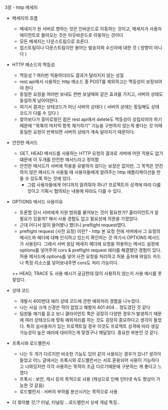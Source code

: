 3장 - http 메세지

- 메세지의 흐름
	- 메세지가 원 서버로 향하는 것은 인바운드로 이동하는 것이고, 메세지가 사용자 에이전트로 돌아오는 것은 아웃바운드로 아동하는 것이다
	- 모든 메세지는 다운스트림으로 흐른다.
	- 업스트림이나 다운스트림이란 용어는 발송자와 수신자에 대한 것 ( 방향이 아니다 )

- HTTP 메소드의 멱등성
	- 멱등성 ? 여러번 적용하더라도 결과가 달라지지 않는 성질
	- rest api에서 사용하는 http 메소드 중 POST를 제외하고는 멱등성이 보장되어야 한다
	- 동일한 요청을 여러번 보내도 한번 보낼때와 같은 효과를 가지고, 서버의 상태도 동일하게 남아야한다.
	- 여기서 결과는 상태코드가 아닌 서버의 상태다 ( 서버의 상태는 동일해도 상태코드가 다를 수 있다 )
	- 찾아보다가 흥미로웠던 점은 rest api에서 delete도 멱등성이 성립되어야 하기 때문에 ''목록의 마지막 항목 제거하기" 기능을 구현하지 않는게 좋다는 것
		이때 동일한 요청이 반복되면 서버의 상태가 계속 달라지기 때문이다.

- 안전한 메서드
	- GET, HEAD 메서드를 사용하는 HTTP 요청의 결과로 서버에 어떤 작용도 없기 떄문에 이 두개를 안전한 메서드라고 정의함
	- 안전한 메서드가 서버에 작용을 유발하지 않다는 보장은 없지만, 그 목적은 안전하지 않은 메서드가 사용될 때 사용자들에게 
		알려주는 http 애플리케이션을 만들 수 있도록 하는 것에 있다. 
		- 그럼 사용자들에게 어디까지 알려줘야 하나?
		프로젝트의 성격에 따라 다를 것이고 기획시 협의되는 내용에 따라도 다를 수 있다. 

- OPTIONS 메서드 사용이유
	- 토론할 당시 서버에게 지원 범위를 물어보는 것이 필요한가? 클라이언트가 알 필요가 있을까? 해서 사용 경험도 없고
	필요성에 의문을 가졌었다.
	- 근데 어디서 많이 들어봤나 했더니 preflight request였다.  
	- preflight request (사전 요청) 이란? - http 본 요청 전에 서버에서 그 요청의 메서드와 헤더에 대해 인식하고 있는지 확인하는 것
		여기서 OPTIONS 메서드가 사용된다.
	그래서 서버 응답 메세지 헤더에 요청을 허용하는 메서드 설정에 options를 넣어주어 cors & preflight request 에러를 해결했던 경험이 있다.
	허용 메서드에 options를 넣어 사전 요청을 처리하고 허용 출처에 와일드 카드나 특정 리소스를 넣어보내주면 cors도 처리 가능이다.
	
  ++ HEAD, TRACE 도 사용 예시가 궁금한데 많이 사용하지 않는지 사용 예시를 못 찾았다.

- 상태 코드
	- 개발시 400번대 에러 상태 코드에 관한 예외처리 경험을 나누었다.
	- 나는 사실 크게 신경쓴 적이 없었고 해봤자 401 404 .. 정도였던 것 같다
	- 팀원들 얘기를 듣고 보니 클라이언트 쪽은 굉장히 다양한 경우가 발생하기 때문에 여러 상태코드에 맞춰 예외처리를	
	하는 것도 굉장히 중요하다고 생각이 들었다. 특히 실사용자가 있는 프로젝트일 경우 이것도 프로젝트 성격에 따라 
	생길 가능성이 높은 에러에 대비하는게 맞겠구나 깨달았다. 중요한 부분인 것 같다.

- 프록시와 로드밸런서
	- 나는 두 개가 다르지만 비슷한 기능도 있어 같이 사용되는 경우가 있나? 생각이 들었고
	어느 글에서는 프록시와 로드밸런서는 서로 혼용되어 사용이 가능하다고 나와있지만 각각 사용하는 목적이 조금 다르기때문에
	구분하는 게 좋다고 느꼈다
	- 프록시 : 보안, 캐시 등의 목적으로 사용 (캐싱으로 인해 인터넷 속도 향상이 가능한 것 같음)
	- 로드밸런서 : 서버의 부하를 분산시키는 목적으로 사용

+ 더 찾아볼 것,!? 터널, 터널링 ...로드밸런서 상세 개념 특징.. 
